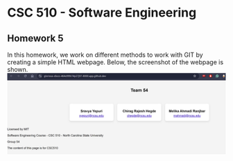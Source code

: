 # CSC 510 - Software Engineering 

## Homework 5

In this homework, we work on different methods to work with GIT by creating a simple HTML webpage.
Below, the screenshot of the webpage is shown.
![Alt text](webpage.jpeg?raw=true "Webpage")

